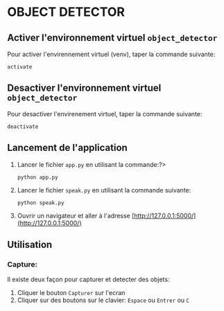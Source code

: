 # OBJECT DETECTOR
## Activer l'environnement virtuel `object_detector`
Pour activer l'envirennement virtuel (venv), taper la commande suivante:
```
activate
```

## Desactiver l'environnement virtuel `object_detector`
Pour desactiver l'envirenement virtuel, taper la commande suivante:
```
deactivate
```


## Lancement de l'application
1. Lancer le fichier `app.py` en utilisant la commande:?>

    ```
    python app.py 
    ```
2. Lancer le fichier `speak.py` en utilisant la commande suivante:
    ```
    python speak.py
    ```
3. Ouvrir un navigateur et aller à l'adresse [http://127.0.0.1:5000/](http://127.0.0.1:5000/)


## Utilisation
### Capture:
Il existe deux façon pour capturer et detecter des objets:
1. Cliquer le bouton `Capturer` sur l'ecran
2. Cliquer sur des boutons sur le clavier: `Espace` ou `Entrer` ou `C`